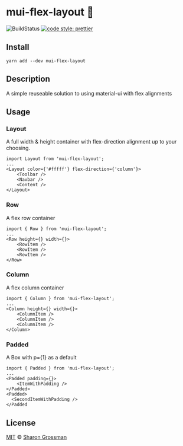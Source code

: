 # mui-flex-layout :muscle:
![BuildStatus](https://travis-ci.org/SharonGrossman/mui-flex-layout.svg?branch=master) [![code style: prettier](https://img.shields.io/badge/code_style-prettier-ff69b4.svg?style=flat-square)](https://github.com/prettier/prettier)

## Install
```
yarn add --dev mui-flex-layout
```

## Description
A simple reuseable solution to using material-ui <Box> with flex alignments

## Usage

### Layout
A full width & height container with flex-direction alignment up to your choosing.

```
import Layout from 'mui-flex-layout';
...
<Layout color={'#fffff'} flex-direction={'column'}>
    <Toolbar />
    <Navbar />
    <Content />
</Layout>
```

### Row
A flex row container

```
import { Row } from 'mui-flex-layout';
...
<Row height={} width={}>
    <RowItem />
    <RowItem />
    <RowItem />
</Row>
```

### Column
A flex column container

```
import { Column } from 'mui-flex-layout';
...
<Column height={} width={}>
    <ColumnItem />
    <ColumnItem />
    <ColumnItem />
</Column>
```

### Padded
A Box with p={1} as a default
```
import { Padded } from 'mui-flex-layout';
...
<Padded padding={}>
    <ItemWithPadding />
</Padded>
<Padded>
  <SecondItemWithPadding />
</Padded
```

## License

[MIT](LICENSE) © [Sharon Grossman](https://github.com/sharongrossman)